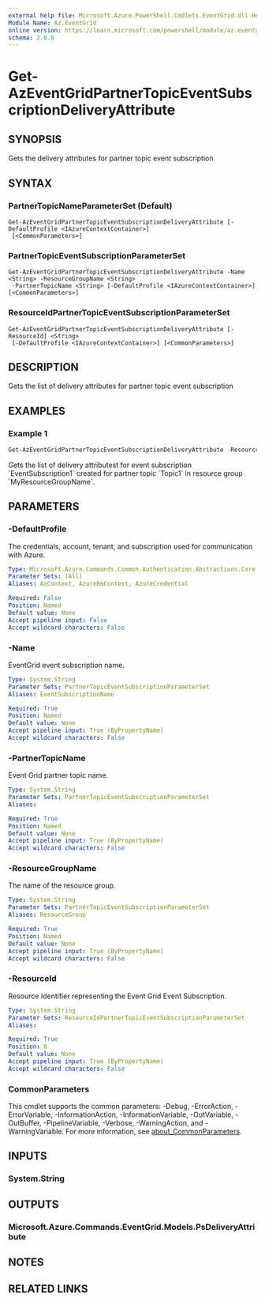 ```yaml
---
external help file: Microsoft.Azure.PowerShell.Cmdlets.EventGrid.dll-Help.xml
Module Name: Az.EventGrid
online version: https://learn.microsoft.com/powershell/module/az.eventgrid/get-azeventgridpartnertopiceventsubscriptiondeliveryattribute
schema: 2.0.0
---
```


# Get-AzEventGridPartnerTopicEventSubscriptionDeliveryAttribute

## SYNOPSIS
Gets the delivery attributes for partner topic event subscription

## SYNTAX

### PartnerTopicNameParameterSet (Default)
```
Get-AzEventGridPartnerTopicEventSubscriptionDeliveryAttribute [-DefaultProfile <IAzureContextContainer>]
 [<CommonParameters>]
```

### PartnerTopicEventSubscriptionParameterSet
```
Get-AzEventGridPartnerTopicEventSubscriptionDeliveryAttribute -Name <String> -ResourceGroupName <String>
 -PartnerTopicName <String> [-DefaultProfile <IAzureContextContainer>] [<CommonParameters>]
```

### ResourceIdPartnerTopicEventSubscriptionParameterSet
```
Get-AzEventGridPartnerTopicEventSubscriptionDeliveryAttribute [-ResourceId] <String>
 [-DefaultProfile <IAzureContextContainer>] [<CommonParameters>]
```

## DESCRIPTION
Gets the list of delivery attributes for partner topic event subscription

## EXAMPLES

### Example 1
```powershell
Get-AzEventGridPartnerTopicEventSubscriptionDeliveryAttribute -ResourceGroupName MyResourceGroupName -PartnerTopicName Topic1 -EventSubscriptionName EventSubscription1
```

Gets the list of delivery attributest for event subscription \`EventSubscription1\` created for partner topic \`Topic1\` in resource group \`MyResourceGroupName\`.

## PARAMETERS

### -DefaultProfile
The credentials, account, tenant, and subscription used for communication with Azure.

```yaml
Type: Microsoft.Azure.Commands.Common.Authentication.Abstractions.Core.IAzureContextContainer
Parameter Sets: (All)
Aliases: AzContext, AzureRmContext, AzureCredential

Required: False
Position: Named
Default value: None
Accept pipeline input: False
Accept wildcard characters: False
```

### -Name
EventGrid event subscription name.

```yaml
Type: System.String
Parameter Sets: PartnerTopicEventSubscriptionParameterSet
Aliases: EventSubscriptionName

Required: True
Position: Named
Default value: None
Accept pipeline input: True (ByPropertyName)
Accept wildcard characters: False
```

### -PartnerTopicName
Event Grid partner topic name.

```yaml
Type: System.String
Parameter Sets: PartnerTopicEventSubscriptionParameterSet
Aliases:

Required: True
Position: Named
Default value: None
Accept pipeline input: True (ByPropertyName)
Accept wildcard characters: False
```

### -ResourceGroupName
The name of the resource group.

```yaml
Type: System.String
Parameter Sets: PartnerTopicEventSubscriptionParameterSet
Aliases: ResourceGroup

Required: True
Position: Named
Default value: None
Accept pipeline input: True (ByPropertyName)
Accept wildcard characters: False
```

### -ResourceId
Resource Identifier representing the Event Grid Event Subscription.

```yaml
Type: System.String
Parameter Sets: ResourceIdPartnerTopicEventSubscriptionParameterSet
Aliases:

Required: True
Position: 0
Default value: None
Accept pipeline input: True (ByPropertyName)
Accept wildcard characters: False
```

### CommonParameters
This cmdlet supports the common parameters: -Debug, -ErrorAction, -ErrorVariable, -InformationAction, -InformationVariable, -OutVariable, -OutBuffer, -PipelineVariable, -Verbose, -WarningAction, and -WarningVariable. For more information, see [about_CommonParameters](http://go.microsoft.com/fwlink/?LinkID=113216).

## INPUTS

### System.String

## OUTPUTS

### Microsoft.Azure.Commands.EventGrid.Models.PsDeliveryAttribute

## NOTES

## RELATED LINKS

